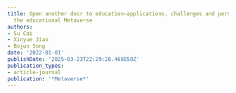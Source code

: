 ```yaml
---
title: Open another door to education—applications, challenges and perspectives of
  the educational Metaverse
authors:
- Su Cai
- Xinyue Jiao
- Bojun Song
date: '2022-01-01'
publishDate: '2025-03-23T22:29:28.468858Z'
publication_types:
- article-journal
publication: '*Metaverse*'
---
```

